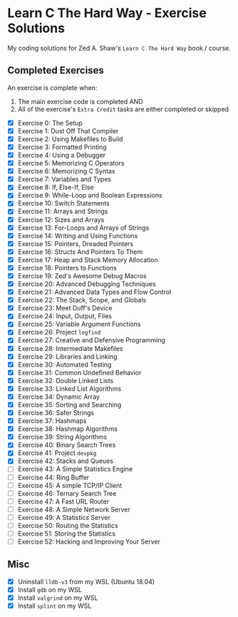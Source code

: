 # Learn C The Hard Way - Exercise Solutions

My coding solutions for Zed A. Shaw's `Learn C The Hard Way` book / course.

## Completed Exercises

An exercise is complete when:

1. The main exercise code is completed AND
2. All of the exercise's `Extra Credit` tasks are either completed or skipped

- [x] Exercise 0: The Setup
- [x] Exercise 1: Dust Off That Compiler
- [x] Exercise 2: Using Makefiles to Build
- [x] Exercise 3: Formatted Printing
- [x] Exercise 4: Using a Debugger
- [x] Exercise 5: Memorizing C Operators
- [x] Exercise 6: Memorizing C Syntax
- [x] Exercise 7: Variables and Types
- [x] Exercise 8: If, Else-If, Else
- [x] Exercise 9: While-Loop and Boolean Expressions
- [x] Exercise 10: Switch Statements
- [x] Exercise 11: Arrays and Strings
- [x] Exercise 12: Sizes and Arrays
- [x] Exercise 13: For-Loops and Arrays of Strings
- [x] Exercise 14: Writing and Using Functions
- [x] Exercise 15: Pointers, Dreaded Pointers
- [x] Exercise 16: Structs And Pointers To Them
- [x] Exercise 17: Heap and Stack Memory Allocation
- [x] Exercise 18: Pointers to Functions
- [x] Exercise 19: Zed's Awesome Debug Macros
- [x] Exercise 20: Advanced Debugging Techniques
- [x] Exercise 21: Advanced Data Types and Flow Control
- [x] Exercise 22: The Stack, Scope, and Globals
- [x] Exercise 23: Meet Duff's Device
- [x] Exercise 24: Input, Output, Files
- [x] Exercise 25: Variable Argument Functions
- [x] Exercise 26: Project `logfind`
- [x] Exercise 27: Creative and Defensive Programming
- [x] Exercise 28: Intermediate Makefiles
- [x] Exercise 29: Libraries and Linking
- [x] Exercise 30: Automated Testing
- [x] Exercise 31: Common Undefined Behavior
- [x] Exercise 32: Double Linked Lists
- [x] Exercise 33: Linked List Algorithms
- [x] Exercise 34: Dynamic Array
- [x] Exercise 35: Sorting and Searching
- [x] Exercise 36: Safer Strings
- [x] Exercise 37: Hashmaps
- [x] Exercise 38: Hashmap Algorithms
- [x] Exercise 39: String Algorithms
- [x] Exercise 40: Binary Search Trees
- [x] Exercise 41: Project `devpkg`
- [x] Exercise 42: Stacks and Queues
- [ ] Exercise 43: A Simple Statistics Engine
- [ ] Exercise 44: Ring Buffer
- [ ] Exercise 45: A simple TCP/IP Client
- [ ] Exercise 46: Ternary Search Tree
- [ ] Exercise 47: A Fast URL Router
- [ ] Exercise 48: A Simple Network Server
- [ ] Exercise 49: A Statistics Server
- [ ] Exercise 50: Routing the Statistics
- [ ] Exercise 51: Storing the Statistics
- [ ] Exercise 52: Hacking and Improving Your Server

## Misc

- [x] Uninstall `lldb-v3` from my WSL (Ubuntu 18.04)
- [x] Install `gdb` on my WSL
- [x] Install `valgrind` on my WSL
- [x] Install `splint` on my WSL
